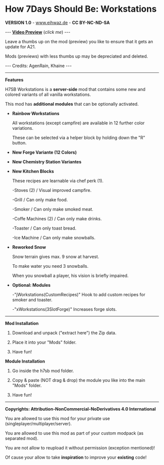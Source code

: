 # How 7Days Should Be: Workstations

**VERSION 1.0** - www.eihwaz.de - **CC BY-NC-ND-SA**

--- [**Video Preview**](https://www.youtube.com/watch?v=0Aghx2HSDTc) (*click me*) ---

Leave a thumbs up on the mod (preview) you like to ensure that it gets an update for A21.

Mods (previews) with less thumbs up may be depreciated and deleted.

--- Credits: AgenRain, Khaine ---

--- --- --- --- --- --- --- --- ---

**Features**

H7SB Workstations is a **server-side** mod that contains some new and colored variants of all vanilla workstations.

This mod has **additional modules** that can be optionally activated.

* **Rainbow Workstations**

	All workstations (except campfire) are available in 12 further color variations.
	
	These can be selected via a helper block by holding down the "R" button.
	
* **New Forge Variante (12 Colors)**

* **New Chemistry Station Variantes**

* **New Kitchen Blocks**
	
	These recipes are learnable via chef perk (1).
	
	-Stoves (2)				/	Visual improved campfire.
	
	-Grill					/	Can only make food.
	
	-Smoker					/	Can only make smoked meat.
	
	-Coffe Machines (2)		/	Can only make drinks.
	
	-Toaster				/	Can only toast bread.
	
	-Ice Machine			/	Can only make snowballs.
	
* **Reworked Snow**
	
	Snow terrain gives max. 9 snow at harvest.
	
	To make water you need 3 snowballs.
	
	When you snowball a player, his vision is briefly impaired.

* **Optional: Modules**

	-"jWorkstations(CustomRecipes)" Hook to add custom recipes for smoker and toaster.
	
	-"xWorkstations(3SlotForge)" Increases forge slots.

--- --- --- --- --- --- --- --- ---

**Mod Installation**

1. Download and unpack ("extract here") the Zip data.

2. Place it into your "Mods" folder.

3. Have fun!

**Module Installation**

1. Go inside the h7sb mod folder.
	
2. Copy & paste (NOT drag & drop) the module you like into the main "Mods" folder.

3. Have fun!

--- --- --- --- --- --- --- --- ---

**Copyrights: Attribution-NonCommercial-NoDerivatives 4.0 International**

You are allowed to use this mod for your private use (singleplayer/multiplayer/server).

You are allowed to use this mod as part of your custom modpack (as separated mod).

You are not allow to reupload it without permission (exception mentioned)!

Of cause your allow to take **inspiration** to improve your **existing** code!

